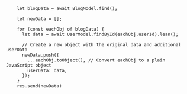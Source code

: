         let blogData = await BlogModel.find();

        let newData = [];
        
        for (const eachObj of blogData) {
          let data = await UserModel.findById(eachObj.userId).lean();
        
          // Create a new object with the original data and additional userData
          newData.push({
            ...eachObj.toObject(), // Convert eachObj to a plain JavaScript object
            userData: data,
          });
        }
        res.send(newData)